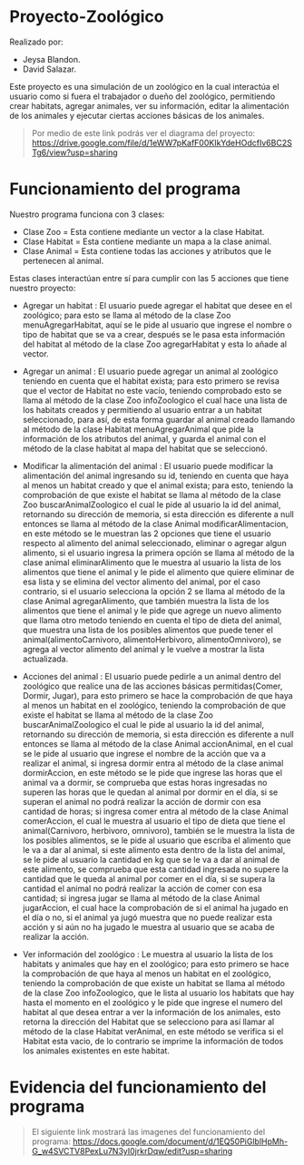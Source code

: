 # Proyecto-Zoológico

Realizado por:
* Jeysa Blandon.
* David Salazar.

Este proyecto es una simulación de un zoológico en la cual interactúa el usuario como si fuera el trabajador o dueño del
zoológico, permitiendo crear habitats, agregar animales, ver su información, editar la alimentación de los animales y ejecutar
ciertas acciones básicas de los animales.

>Por medio de este link podrás ver el diagrama del proyecto:
> https://drive.google.com/file/d/1eWW7pKafF00KIkYdeHOdcfIv6BC2STg6/view?usp=sharing

# Funcionamiento del programa

Nuestro programa funciona con 3 clases:

* Clase Zoo = Esta contiene mediante un vector a la clase Habitat.
* Clase Habitat = Esta contiene mediante un mapa a la clase animal.
* Clase Animal = Esta contiene todas las acciones y atributos que le pertenecen al animal.

Estas clases interactúan entre sí para cumplir con las 5 acciones que tiene nuestro proyecto:

* Agregar un habitat
  : El usuario puede agregar el habitat que desee en el zoológico; para esto se llama al método de la clase Zoo menuAgregarHabitat,
  aquí se le pide al usuario que ingrese el nombre o tipo de habitat que se va a crear, después se le pasa esta información del
  habitat al método de la clase Zoo agregarHabitat y esta lo añade al vector.

* Agregar un animal
  : El usuario puede agregar un animal al zoológico teniendo en cuenta que el habitat exista; para esto primero se revisa que el
  vector de Habitat no este vacío, teniendo comprobado esto se llama al método de la clase Zoo infoZoologico el cual hace una
  lista de los habitats creados y permitiendo al usuario entrar a un habitat seleccionado, para así, de esta forma guardar
  al animal creado llamando al método de la clase Habitat menuAgregarAnimal que pide la información de los atributos del animal,
  y guarda el animal con el método de la clase habitat al mapa del habitat que se seleccionó.

* Modificar la alimentación del animal
  : El usuario puede modificar la alimentación del animal ingresando su id, teniendo en cuenta que haya al menos un habitat creado
  y que el animal exista; para esto, teniendo la comprobación de que existe el habitat se llama al método de la clase Zoo 
  buscarAnimalZoologico el cual le pide al usuario la id del animal, retornando su dirección de memoria, si esta dirección es
  diferente a null entonces se llama al método de la clase Animal modificarAlimentacion, en este método se le muestran las 
  2 opciones que tiene el usuario respecto al alimento del animal seleccionado, eliminar o agregar algun alimento, si el usuario
  ingresa la primera opción se llama al método de la clase animal eliminarAlimento que le muestra al usuario la lista de los alimentos
  que tiene el animal y le pide el alimento que quiere eliminar de esa lista y se elimina del vector alimento del animal, por el caso
  contrario, si el usuario selecciona la opción 2 se llama al método de la clase Animal agregarAlimento, que también muestra la lista
  de los alimentos que tiene el animal y le pide que agrege un nuevo alimento que llama otro metodo teniendo en cuenta el tipo de dieta 
  del animal, que muestra una lista de los posibles alimentos que puede tener el animal(alimentoCarnivoro, alimentoHerbivoro, alimentoOmnivoro), 
  se agrega al vector alimento del animal y le vuelve a mostrar la lista actualizada.

* Acciones del animal
  : El usuario puede pedirle a un animal dentro del zoológico que realice una de las acciones básicas permitidas(Comer, Dormir, Jugar),
  para esto primero se hace la comprobación de que haya al menos un habitat en el zoológico, teniendo la comprobación de que existe el 
  habitat se llama al método de la clase Zoo buscarAnimalZoologico el cual le pide al usuario la id del animal, retornando su dirección 
  de memoria, si esta dirección es diferente a null entonces se llama al método de la clase Animal accionAnimal, en el cual se le pide
  al usuario que ingrese el nombre de la acción que va a realizar el animal, si ingresa dormir entra al método de la clase animal 
  dormirAccion, en este método se le pide que ingrese las horas que el animal va a dormir, se comprueba que estas horas ingresadas no
  superen las horas que le quedan al animal por dormir en el día, si se superan el animal no podrá realizar la acción de dormir con esa
  cantidad de horas; si ingresa comer entra al método de la clase Animal comerAccion, el cual le muestra al usuario el tipo de dieta que
  tiene el animal(Carnivoro, herbivoro, omnivoro), también se le muestra la lista de los posibles alimentos, se le pide al usuario que
  escriba el alimento que le va a dar al animal, si este alimento esta dentro de la lista del animal, se le pide al usuario la cantidad en
  kg que se le va a dar al animal de este alimento, se comprueba que esta cantidad ingresada no supere la cantidad que le queda al animal 
  por comer en el día, si se supera la cantidad el animal no podrá realizar la acción de comer con esa cantidad; si ingresa jugar se llama
  al método de la clase Animal jugarAccion, el cual hace la comprobación de si el animal ha jugado en el día o no, si el animal ya jugó
  muestra que no puede realizar esta acción y si aún no ha jugado le muestra al usuario que se acaba de realizar la acción.


* Ver información del zoológico
  : Le muestra al usuario la lista de los habitats y animales que hay en el zoológico; para esto primero se hace la comprobación de que haya 
  al menos un habitat en el zoológico, teniendo la comprobación de que existe un habitat se llama al método de la clase Zoo infoZoologico,
  que le lista al usuario los habitats que hay hasta el momento en el zoológico y le pide que ingrese el numero del habitat al que desea entrar
  a ver la información de los animales, esto retorna la dirección del Habitat que se selecciono para así llamar al método de la clase Habitat
  verAnimal, en este método se verifica si el Habitat esta vacio, de lo contrario se imprime la información de todos los animales existentes en
  este habitat.

# Evidencia del funcionamiento del programa

> El siguiente link mostrará las imagenes del funcionamiento del programa:
> https://docs.google.com/document/d/1EQ50PiGlblHpMh-G_w4SVCTV8PexLu7N3yI0jrkrDqw/edit?usp=sharing
